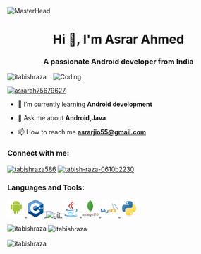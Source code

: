 ![MasterHead](https://1.bp.blogspot.com/-7A4WynwLsMw/XbBpCXG8fHI/AAAAAAAAMt4/uOa1bpLskYgrwGbllhSu2SDj_Mig8SXJQCLcBGAsYHQ/s1600/2000_600px.gif)
<h1 align="center">Hi 👋, I'm Asrar Ahmed</h1>
<h3 align="center">A passionate Android developer from India</h3>
<img align="right" alt="Coding" width="400" src="https://cdn.dribbble.com/users/1162077/screenshots/3848914/programmer.gif">

<p align="left"> <img src="https://komarev.com/ghpvc/?username=itabishraza&label=Profile%20views&color=0e75b6&style=flat" alt="itabishraza" /> </p>

<p align="left"> <a href="https://twitter.com/asrarah75679627" target="blank"><img src="https://img.shields.io/twitter/follow/asrarah75679627?logo=twitter&style=for-the-badge" alt="asrarah75679627" /></a> </p>

- 🌱 I’m currently learning **Android development**

- 💬 Ask me about **Android,Java**

- 📫 How to reach me **asrarjio55@gmail.com**

<h3 align="left">Connect with me:</h3>
<p align="left">
<a href="https://twitter.com/tabishraza586" target="blank"><img align="center" src="https://raw.githubusercontent.com/rahuldkjain/github-profile-readme-generator/master/src/images/icons/Social/twitter.svg" alt="tabishraza586" height="30" width="40" /></a>
<a href="https://linkedin.com/in/tabish-raza-0610b2230" target="blank"><img align="center" src="https://raw.githubusercontent.com/rahuldkjain/github-profile-readme-generator/master/src/images/icons/Social/linked-in-alt.svg" alt="tabish-raza-0610b2230" height="30" width="40" /></a>
</p>

<h3 align="left">Languages and Tools:</h3>
<p align="left"> <a href="https://developer.android.com" target="_blank" rel="noreferrer"> <img src="https://raw.githubusercontent.com/devicons/devicon/master/icons/android/android-original-wordmark.svg" alt="android" width="40" height="40"/> </a> <a href="https://www.w3schools.com/cpp/" target="_blank" rel="noreferrer"> <img src="https://raw.githubusercontent.com/devicons/devicon/master/icons/cplusplus/cplusplus-original.svg" alt="cplusplus" width="40" height="40"/> </a> <a href="https://git-scm.com/" target="_blank" rel="noreferrer"> <img src="https://www.vectorlogo.zone/logos/git-scm/git-scm-icon.svg" alt="git" width="40" height="40"/> </a> <a href="https://www.java.com" target="_blank" rel="noreferrer"> <img src="https://raw.githubusercontent.com/devicons/devicon/master/icons/java/java-original.svg" alt="java" width="40" height="40"/> </a> <a href="https://www.mongodb.com/" target="_blank" rel="noreferrer"> <img src="https://raw.githubusercontent.com/devicons/devicon/master/icons/mongodb/mongodb-original-wordmark.svg" alt="mongodb" width="40" height="40"/> </a> <a href="https://www.mysql.com/" target="_blank" rel="noreferrer"> <img src="https://raw.githubusercontent.com/devicons/devicon/master/icons/mysql/mysql-original-wordmark.svg" alt="mysql" width="40" height="40"/> </a> <a href="https://www.python.org" target="_blank" rel="noreferrer"> <img src="https://raw.githubusercontent.com/devicons/devicon/master/icons/python/python-original.svg" alt="python" width="40" height="40"/> </a> </p>

<p><img align="left" src="https://github-readme-stats.vercel.app/api/top-langs?username=itabishraza&show_icons=true&locale=en&layout=compact" alt="itabishraza" /></p>

<p>&nbsp;<img align="center" src="https://github-readme-stats.vercel.app/api?username=itabishraza&show_icons=true&locale=en" alt="itabishraza" /></p>

<p><img align="center" src="https://github-readme-streak-stats.herokuapp.com/?user=itabishraza&" alt="itabishraza" /></p>

